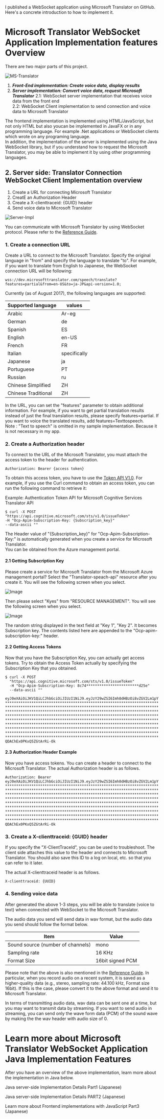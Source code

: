I published a WebSocket application using Microsoft Translator on GitHub. Here's a concrete introduction to how to implement it.

# Microsoft Translator WebSocket Application Implementation features Overview

There are two major parts of this project.


![MS-Translator](https://c1.staticflickr.com/5/4343/36229105460_21fc464b42.jpg)


1. ***Front-End implementation: Create voice data, display results***
2. ***Server implementation: Convert voice data, request Microsoft Translator***
2.1: WebSocket server implementation that receives voice data from the front end  
2.2: WebSocket Client implementation to send connection and voice data to Microsoft Translator

The frontend implementation is implemented using HTML/JavaScript, but not only HTML but also youcan be implemented in JavaFX or in any programming language. For example .Net applications or WebSocket clients which wrote on any programing language.  
In addition, the implementation of the server is implemented using the Java WebSocket library, but if you understand how to request the Microsoft Translator, you may be able to implement it by using other programming languages.

## 2. Server side: Translator Connection WebSocket Client Implementation overview

1. Create a URL for connecting Microsoft Translator
2. CreatE an Authorization Header
3. Create a X-clienttraceid: {GUID} header 
4. Send voice data to Microsoft Translator

![Server-Impl](https://c1.staticflickr.com/5/4342/36625812485_009363be97.jpg)

You can communicate with Microsoft Translator by using WebSocket protocol. Please refer to the <A HREF="http://docs.microsofttranslator.com/speech-translate.html">Reference Guide</A>.


### 1. Create a connection URL

Create a URL to connect to the Microsoft Translator. Specify the original language in "from" and specify the language to translate "to". For example, if you want to translate from English to Japanese, the WebSocket connection URL will be following:


```
wss://dev.microsofttranslator.com/speech/translate?
features=partial&from=en-US&to=ja-JP&api-version=1.0;
```

Currently (as of August 2017), the following languages are supported:

|Supported language |values|
|---|---|
|Arabic| Ar-eg|
|German| de|
|Spanish| ES|
|English| en-US|
|French| FR|
|Italian| specifically|
|Japanese| ja|
|Portuguese| PT|
|Russian| ru|
|Chinese Simplified| ZH|
|Chinese Traditional| ZH|


In the URL, you can set the "features" parameter to obtain additional information. For example, if you want to get partial translation results instead of just the final translation results, please specify  features=partial. If you want to voice the translated results, add features=Texttospeech.   
Note : "Text to speech" is omitted in my sample implementation. Because it is not necessary in my app.

### 2. Create a Authorization header

To connect to the URL of the Microsoft Translator, you must attach the access token to the header for authentication.

```
Authorization: Bearer {access token}
```

To obtain this access token, you have to use the [Token API V1.0](https://dev.cognitive.microsoft.com/docs/services/57346a70b4769d2694911369/operations/57346edcb5816c23e4bf7421). For example, if you use the Curl command to obtain an access token, you can run the following command to retrieve it:

Example: Authentication Token API for Microsoft Cognitive Services Translator API

```
$ curl -X POST
"https://api.cognitive.microsoft.com/sts/v1.0/issueToken"
-H "Ocp-Apim-Subscription-Key: {Subscription_key}"
--data-ascii ""
```

The Header value of "{Subscription_key}" for "Ocp-Apim-Subscription-Key:" is automatically generated when you create a service for Microsoft Translator.  
You can be obtained from the Azure management portal.

#### 2.1 Getting Subscription Key

Please create a service for Microsoft Translator from the Microsoft Azure management portal? Select the "Translator-speach-api" resource after you create it. You will see the following screen when you select.

![Image](https://c1.staticflickr.com/5/4385/36229070970_a746117f9b.jpg)

Then please select "Kyes" from "RESOURCE MANAGEMENT". You will see the following screen when you select.

![Image](https://c1.staticflickr.com/5/4368/36487708461_0de0b4ae79.jpg)

The random string displayed in the text field at "Key 1", "Key 2". It  becomes Subscription key. The contents listed here are appended to the "Ocp-apim-subscription-key:" header.

#### 2.2 Getting Access Tokens

Now that you have the Subscription Key, you can actually get access tokens. Try to obtain the Access Token actually by specifying the Subscription Key that you obtained.

```
$ curl -X POST 
  "https://api.cognitive.microsoft.com/sts/v1.0/issueToken" 
  -H "Ocp-Apim-Subscription-Key: 8c74************************d25e" 
  --data-ascii ""  

eyJ0eXAiOiJKV1QiLCJhbGciOiJIUzI1NiJ9.eyJzY29wZSI6Imh0dHBzOi8vZGV2Lm1pY
**********************************************************************  
**********************************************************************  
**********************************************************************  
**********************************************************************  
**********************************************************************  
**********************************************************************  
**********************************************************************  
**********************************************************************  
**********************************************************************  
QDAChEx0PKxQ5ZGtArRi-Ok 
```

#### 2.3 Authorization Header Example

Now you have access tokens. You can create a header to connect to the Microsoft Translator.
The actual Authorization header is as follows.

```
Authorization: Bearer eyJ0eXAiOiJKV1QiLCJhbGciOiJIUzI1NiJ9.eyJzY29wZSI6Imh0dHBzOi8vZGV2Lm1pY
**********************************************************************  
**********************************************************************  
**********************************************************************  
**********************************************************************  
**********************************************************************  
**********************************************************************  
**********************************************************************  
**********************************************************************  
**********************************************************************  
QDAChEx0PKxQ5ZGtArRi-Ok 
```  

### 3. Create a X-clienttraceid: {GUID} header

If you specify the "X-ClientTraceId", you can be used to troubleshoot. The client side attaches this value to the header and connects to Microsoft Translator. You should also save this ID to a log on local, etc. so that you can refer to it later.

The actual X-clienttraceid header is as follows.

```
X-clienttraceid: {UUID}
```

### 4. Sending voice data

After generated the above 1-3 steps, you will be able to translate (voice to text) when connected with WebSocket to the Microsoft Translator.

The audio data you send will send data in wav format, but the audio data you send should follow the format below.

|Item| Value|
|---|---|
|Sound source (number of channels)| mono|
|Sampling rate| 16 KHz|
|Format Size| 16bit signed PCM|

Please note that the above is also mentioned in the [Reference Guide](http://docs.microsofttranslator.com/speech-translate.html). In particular, when you record audio on a recent system, it is saved as a higher-quality data (e.g., stereo, sampling rate: 44.100 kHz, Format size 16bit). If this is the case, please convert it to the above format and send it to Microsoft Translator.

In terms of transmitting audio data, wav data can be sent one at a time, but you may want to transmit data by streaming. If you want to send audio in streaming, you can send only the wave form data (PCM) of the sound wave by making the the wav header with audio size of 0.


# Learn more about Microsoft Translator WebSocket Application Java Implementation Features

After you have an overview of the above implementation, learn more about the implementation in Java below.

Java server-side Implementation Details Part1 (Japanese)

Java server-side Implementation Details PART2 (Japanese)

Learn more about Frontend implementations with JavaScript Part3 (Japanese)